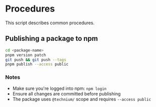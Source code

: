 # Procedures

This script describes common procedures.

## Publishing a package to npm

```bash
cd <package-name>
pnpm version patch
git push && git push --tags
pnpm publish --access public
```

### Notes
- Make sure you're logged into npm: `npm login`
- Ensure all changes are committed before publishing
- The package uses `@technium/` scope and requires `--access public`
